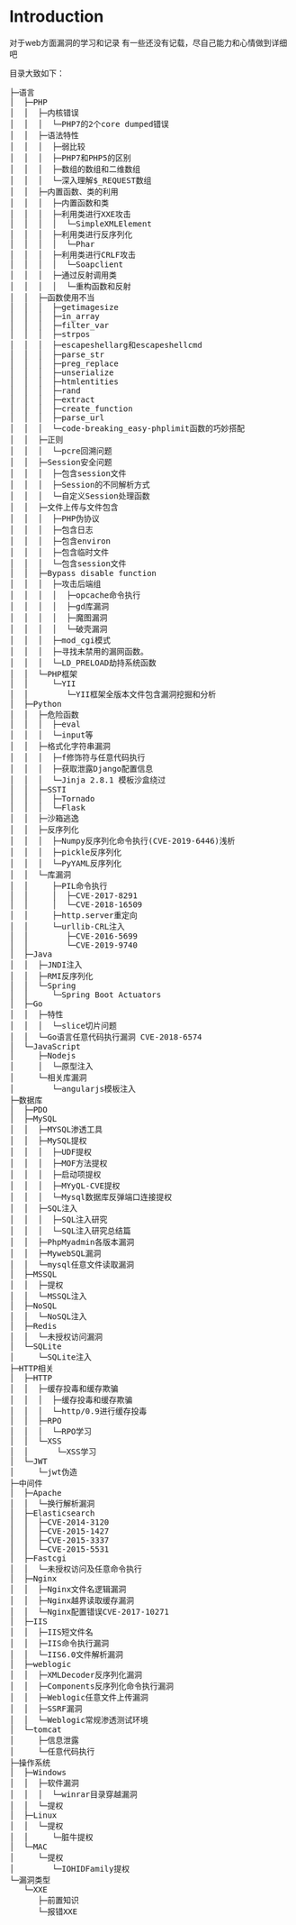 # Introduction
对于web方面漏洞的学习和记录
有一些还没有记载，尽自己能力和心情做到详细吧

目录大致如下：
<pre>
├─语言
│  ├─PHP
│  │  ├─内核错误
│  │  │  └─PHP7的2个core dumped错误
│  │  ├─语法特性
│  │  │  ├─弱比较
│  │  │  ├─PHP7和PHP5的区别
│  │  │  ├─数组的数组和二维数组
│  │  │  └─深入理解$_REQUEST数组
│  │  ├─内置函数、类的利用
│  │  │  ├─内置函数和类
│  │  │  ├─利用类进行XXE攻击
│  │  │  │  └─SimpleXMLElement
│  │  │  ├─利用类进行反序列化
│  │  │  │  └─Phar
│  │  │  ├─利用类进行CRLF攻击
│  │  │  │  └─Soapclient
│  │  │  ├─通过反射调用类
│  │  │  │  └─重构函数和反射
│  │  ├─函数使用不当
│  │  │  ├─getimagesize
│  │  │  ├─in_array
│  │  │  ├─filter_var
│  │  │  ├─strpos
│  │  │  ├─escapeshellarg和escapeshellcmd
│  │  │  ├─parse_str
│  │  │  ├─preg_replace
│  │  │  ├─unserialize
│  │  │  ├─htmlentities
│  │  │  ├─rand
│  │  │  ├─extract
│  │  │  ├─create_function
│  │  │  ├─parse_url
│  │  │  └─code-breaking_easy-phplimit函数的巧妙搭配
│  │  ├─正则
│  │  │  └─pcre回溯问题
│  │  ├─Session安全问题
│  │  │  ├─包含session文件
│  │  │  ├─Session的不同解析方式
│  │  │  └─自定义Session处理函数
│  │  ├─文件上传与文件包含
│  │  │  ├─PHP伪协议
│  │  │  ├─包含日志
│  │  │  ├─包含environ
│  │  │  ├─包含临时文件
│  │  │  └─包含session文件
│  │  ├─Bypass disable function
│  │  │  ├─攻击后端组
│  │  │  │  ├─opcache命令执行
│  │  │  │  ├─gd库漏洞
│  │  │  │  ├─魔图漏洞
│  │  │  │  └─破壳漏洞
│  │  │  ├─mod_cgi模式
│  │  │  ├─寻找未禁用的漏网函数。
│  │  │  └─LD_PRELOAD劫持系统函数
│  │  └─PHP框架
│  │     └─YII
│  │        └─YII框架全版本文件包含漏洞挖掘和分析
│  ├─Python
│  │  ├─危险函数
│  │  │  ├─eval
│  │  │  └─input等
│  │  ├─格式化字符串漏洞
│  │  │  ├─f修饰符与任意代码执行
│  │  │  ├─获取泄露Django配置信息
│  │  │  └─Jinja 2.8.1 模板沙盒绕过
│  │  ├─SSTI
│  │  │  ├─Tornado
│  │  │  └─Flask
│  │  ├─沙箱逃逸
│  │  ├─反序列化
│  │  │  ├─Numpy反序列化命令执行(CVE-2019-6446)浅析
│  │  │  ├─pickle反序列化
│  │  │  └─PyYAML反序列化
│  │  └─库漏洞
│  │     ├─PIL命令执行
│  │     │  ├─CVE-2017-8291
│  │     │  └─CVE-2018-16509
│  │     ├─http.server重定向
│  │     └─urllib-CRL注入
│  │        ├─CVE-2016-5699
│  │        └─CVE-2019-9740
│  ├─Java
│  │  ├─JNDI注入
│  │  ├─RMI反序列化
│  │  └─Spring
│  │     └─Spring Boot Actuators
│  ├─Go
│  │  ├─特性
│  │  │  └─slice切片问题
│  │  └─Go语言任意代码执行漏洞 CVE-2018-6574
│  └─JavaScript
│     ├─Nodejs
│     │  └─原型注入
│     └─相关库漏洞
│        └─angularjs模板注入
├─数据库
│  ├─PDO
│  ├─MySQL
│  │  ├─MYSQL渗透工具
│  │  ├─MySQL提权
│  │  │  ├─UDF提权
│  │  │  ├─MOF方法提权
│  │  │  ├─启动项提权
│  │  │  ├─MYyQL-CVE提权
│  │  │  └─Mysql数据库反弹端口连接提权
│  │  ├─SQL注入
│  │  │  ├─SQL注入研究
│  │  │  └─SQL注入研究总结篇
│  │  ├─PhpMyadmin各版本漏洞
│  │  ├─MywebSQL漏洞
│  │  └─mysql任意文件读取漏洞
│  ├─MSSQL
│  │  ├─提权
│  │  └─MSSQL注入
│  ├─NoSQL
│  │  └─NoSQL注入
│  ├─Redis
│  │  └─未授权访问漏洞
│  └─SQLite
│     └─SQLite注入
├─HTTP相关
│  ├─HTTP
│  │  ├─缓存投毒和缓存欺骗
│  │  │  ├─缓存投毒和缓存欺骗
│  │  │  └─http/0.9进行缓存投毒
│  │  ├─RPO
│  │  │  └─RPO学习
│  │  └─XSS
│  │      └─XSS学习
│  └─JWT
│     └─jwt伪造
├─中间件
│  ├─Apache
│  │  └─换行解析漏洞
│  ├─Elasticsearch
│  │  ├─CVE-2014-3120
│  │  ├─CVE-2015-1427
│  │  ├─CVE-2015-3337
│  │  └─CVE-2015-5531
│  ├─Fastcgi
│  │  └─未授权访问及任意命令执行
│  ├─Nginx
│  │  ├─Nginx文件名逻辑漏洞
│  │  ├─Nginx越界读取缓存漏洞
│  │  └─Nginx配置错误CVE-2017-10271
│  ├─IIS
│  │  ├─IIS短文件名
│  │  ├─IIS命令执行漏洞
│  │  └─IIS6.0文件解析漏洞
│  ├─weblogic
│  │  ├─XMLDecoder反序列化漏洞
│  │  ├─Components反序列化命令执行漏洞
│  │  ├─Weblogic任意文件上传漏洞
│  │  ├─SSRF漏洞
│  │  └─Weblogic常规渗透测试环境
│  └─tomcat
│     ├─信息泄露
│     └─任意代码执行
├─操作系统
│  ├─Windows
│  │  ├─软件漏洞
│  │  │  └─winrar目录穿越漏洞
│  │  └─提权
│  ├─Linux
│  │  └─提权
│  │     └─脏牛提权
│  └─MAC
│     └─提权
│        └─IOHIDFamily提权
└─漏洞类型
   └─XXE
      ├─前置知识
      └─报错XXE
</pre>